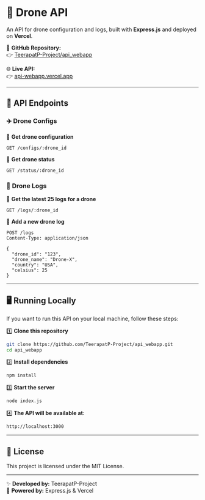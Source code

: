 # 🚀 Drone API  
An API for drone configuration and logs, built with **Express.js** and deployed on **Vercel**.  

📌 **GitHub Repository:**  
👉 [TeerapatP-Project/api_webapp](https://github.com/TeerapatP-Project/api_webapp.git)  

🌐 **Live API:**  
👉 [api-webapp.vercel.app](https://api-webapp.vercel.app)  

---

## 📌 **API Endpoints**  

### ✈️ **Drone Configs**  
📍 **Get drone configuration**  
```http
GET /configs/:drone_id
```

📍 **Get drone status**  
```http
GET /status/:drone_id
```

### 📜 **Drone Logs**  
📍 **Get the latest 25 logs for a drone**  
```http
GET /logs/:drone_id
```

📍 **Add a new drone log**  
```http
POST /logs
Content-Type: application/json

{
  "drone_id": "123",
  "drone_name": "Drone-X",
  "country": "USA",
  "celsius": 25
}
```

---

## 🖥 **Running Locally**  

If you want to run this API on your local machine, follow these steps:

1️⃣ **Clone this repository**  
```sh
git clone https://github.com/TeerapatP-Project/api_webapp.git
cd api_webapp
```

2️⃣ **Install dependencies**  
```sh
npm install
```

3️⃣ **Start the server**  
```sh
node index.js
```

4️⃣ **The API will be available at:**  
```sh
http://localhost:3000
```

---

## 📄 License  

This project is licensed under the MIT License.  

---

✨ **Developed by:** TeerapatP-Project  
🚀 **Powered by:** Express.js & Vercel  

